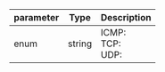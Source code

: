 | parameter | Type | Description |
| ----------- | ----------- |----------- |
| enum  |  string  | ICMP: <br/>TCP: <br/>UDP:   |